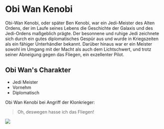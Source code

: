 # Obi Wan Kenobi
Obi-Wan Kenobi, oder später Ben Kenobi, war ein Jedi-Meister des Alten Ordens, der im Laufe seines Lebens die Geschichte der Galaxis und des Jedi-Ordens maßgeblich prägte. Der besonnene und ruhige Jedi zeichnete sich durch ein gutes diplomatisches Gespür aus und wurde in Kriegszeiten als ein fähiger Unterhändler bekannt. Darüber hinaus war er ein Meister sowohl im Umgang mit der Macht als auch dem Lichtschwert, und trotz seiner Abneigung gegen das Fliegen, ein exzellenter Pilot.
## Obi Wan's Charakter
* Jedi Meister
* Vornehm
* Diplomatisch

Obi Wan Kenobi bei Angriff der Klonkrieger:
> Oh, deswegen hasse ich das Fliegen!

<img src="https://encrypted-tbn0.gstatic.com/images?q=tbn%3AANd9GcRUQuvQhIIIcbEJMe86-Lagvl49BNu_Kwb5j1XEELF0FcDgbnt1&usqp=CAU"/>